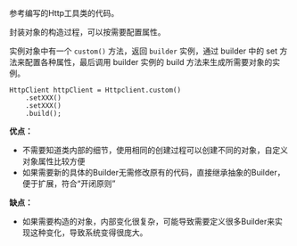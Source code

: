 参考编写的Http工具类的代码。

封装对象的构造过程，可以按需要配置属性。

实例对象中有一个 `custom()` 方法，返回 `builder` 实例，通过 builder 中的 set 方法来配置各种属性，最后调用 builder 实例的 build 方法来生成所需要对象的实例。

```
HttpClient httpClient = Httpclient.custom()
	.setXXX()
	.setXXX()
	.build();
```



**优点：**

* 不需要知道类内部的细节，使用相同的创建过程可以创建不同的对象，自定义对象属性比较方便
* 如果需要新的具体的Builder无需修改原有的代码，直接继承抽象的Builder，便于扩展，符合“开闭原则”

**缺点：**

* 如果需要构造的对象，内部变化很复杂，可能导致需要定义很多Builder来实现这种变化，导致系统变得很庞大。